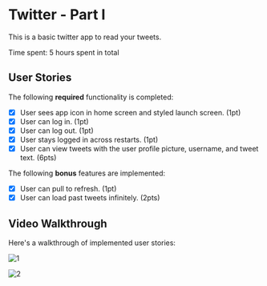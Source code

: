 # Twitter - Part I

This is a basic twitter app to read your tweets.

Time spent: 5 hours spent in total

## User Stories

The following **required** functionality is completed:

- [x] User sees app icon in home screen and styled launch screen. (1pt)
- [x] User can log in. (1pt)
- [x] User can log out. (1pt)
- [x] User stays logged in across restarts. (1pt)
- [x] User can view tweets with the user profile picture, username, and tweet text. (6pts)

The following **bonus** features are implemented:

- [x] User can pull to refresh. (1pt)
- [x] User can load past tweets infinitely. (2pts)

## Video Walkthrough
Here's a walkthrough of implemented user stories:


![1](https://user-images.githubusercontent.com/73809628/135134120-a77d0d9f-5344-4faf-b37b-0ca5fb810dd3.gif)

![2](https://user-images.githubusercontent.com/73809628/135134157-85c8d2a0-79fd-425a-ae7d-bce8d3711059.gif)
